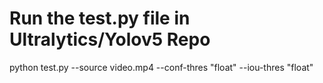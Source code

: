 # Run the test.py file in Ultralytics/Yolov5 Repo

python test.py --source video.mp4 --conf-thres "float" --iou-thres "float"
